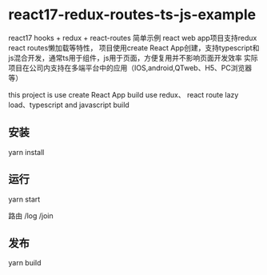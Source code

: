 # react17-redux-routes-ts-js-example
 react17 hooks + redux + react-routes 简单示例
  react web app项目支持redux   react routes懒加载等特性，
 项目使用create React App创建，支持typescript和js混合开发，通常ts用于组件，js用于页面，方便复用并不影响页面开发效率
 实际项目在公司内支持在多端平台中的应用（IOS,android,QTweb、H5、PC浏览器等）


 this project is use create React App build 
 use redux、 react route lazy load、typescript and javascript build



## 安装
yarn install


## 运行
yarn start

路由 /log
    /join

## 发布
yarn build